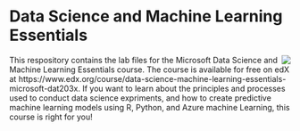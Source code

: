# Data Science and Machine Learning Essentials
<div><img style="float: right;" src="https://webview.edx.org/sites/default/files/styles/course_video_banner/public/course/image/featured-card/dat203x-course_image-378x225.png"></div>
This respository contains the lab files for the Microsoft Data Science and Machine Learning Essentials course.
The course is available for free on edX at https://www.edx.org/course/data-science-machine-learning-essentials-microsoft-dat203x.
If you want to learn about the principles and processes used to conduct data science expriments, and how to create predictive machine learning models using R, Python, and Azure machine Learning, this course is right for you!
